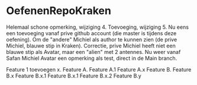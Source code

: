 # OefenenRepoKraken
Helemaal schone opmerking, wijziging 4.
Toevoeging, wijziging 5.
Nu eens een toevoeging vanaf prive github account (die master is tijdens deze oefening). Om de "andere" Michiel als author te kunnen zien (de prive Michiel, blauwe stip in Kraken).
Correctie, prive Michiel heeft niet een blauwe stip als Avatar, maar een "alien" met 2 antennes.
Nu weer vanaf Safan Michiel Avatar een opmerking als test, direct in de Main branch.

Feature 1 toevoegen x.
Feature A.
Feature A.1
Feature A.x
Feature B.
Feature B.x
Feature B.x.1
Feature B.x.1
Feature B.x.2
Feature B.y